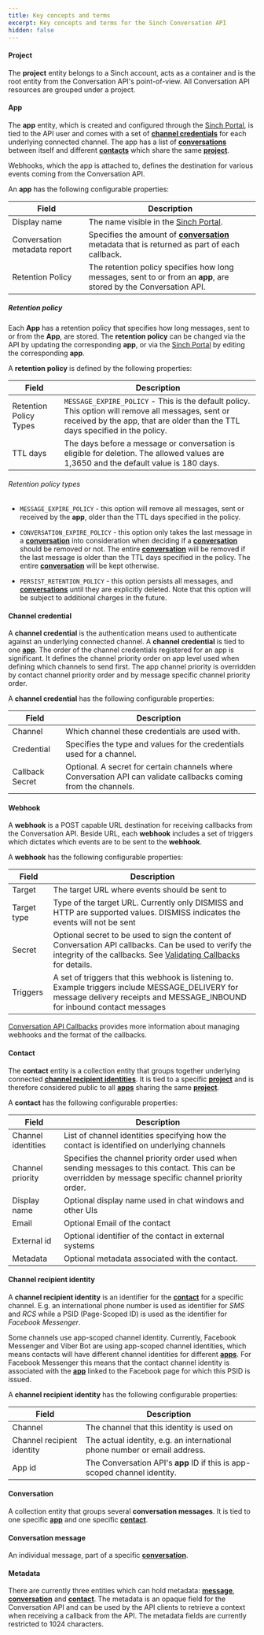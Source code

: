 ```yaml
---
title: Key concepts and terms
excerpt: Key concepts and terms for the Sinch Conversation API
hidden: false
---
```


#### Project

The **project** entity belongs to a Sinch account, acts as a container and is the root entity from the Conversation API's point-of-view. All Conversation API resources are grouped under a project.

#### App

The **app** entity, which is created and configured through the [Sinch Portal](https://dashboard.sinch.com/convapi/apps), is tied to the API user and comes with a set of [**channel credentials**](#channel-credential) for each underlying connected channel. The app has a list of [**conversations**](#conversation) between itself and different [**contacts**](#contact) which share the same [**project**](#project).

Webhooks, which the app is attached to, defines the destination for various events coming from the Conversation API. 

An **app** has the following configurable properties:

| Field                             | Description                                                                                                                        |
| --------------------------------- | ---------------------------------------------------------------------------------------------------------------------------------- |
| Display name                      | The name visible in the [Sinch Portal](https://dashboard.sinch.com/convapi/apps).                                                       |
| Conversation metadata report | Specifies the amount of [**conversation**](#conversation) metadata that is returned as part of each callback. |
| Retention Policy                  | The retention policy specifies how long messages, sent to or from an **app**, are stored by the Conversation API.         |

##### Retention policy

Each **App** has a retention policy that specifies how long messages, sent to or from the **App**, are stored.
The **retention policy** can be changed via the API by updating the corresponding **app**, or via the [Sinch Portal](https://dashboard.sinch.com/convapi/apps) by editing the corresponding **app**.

A **retention policy** is defined by the following properties:

| Field                             | Description                                                                                                                           |
| --------------------------------- | ------------------------------------------------------------------------------------------------------------------------------------- |
| Retention Policy Types             |  `MESSAGE_EXPIRE_POLICY` - This is the default policy. This option will remove all messages, sent or received by the app, that are older than the TTL days specified in the policy.                                              |
| TTL days                          | The days before a message or conversation is eligible for deletion. The allowed values are 1,3650 and the default value is 180 days.|

###### Retention policy types

* `MESSAGE_EXPIRE_POLICY` - this option will remove all messages, sent or received by the **app**, older than the TTL days specified in the policy.

* `CONVERSATION_EXPIRE_POLICY` - this option only takes the last message in a [**conversation**](#conversation) into consideration when deciding if a [**conversation**](#conversation) should be removed or not. The entire [**conversation**](#conversation) will be removed if the last message is older than the TTL days specified in the policy. The entire [**conversation**](#conversation) will be kept otherwise. 

* `PERSIST_RETENTION_POLICY` -  this option persists all messages, and [**conversations**](#conversation) until they are explicitly deleted. Note that this option will be subject to additional charges in the future.

#### Channel credential

A **channel credential** is the authentication means used to authenticate against an underlying connected channel. A **channel credential** is tied to one [**app**](#app).
The order of the channel credentials registered for an app is significant. It defines the channel priority order on app level used when defining which channels to send first.
The app channel priority is overridden by contact channel priority order and by message specific channel priority order.

A **channel credential** has the following configurable properties:

| Field           | Description                                                                                                           |
| --------------- | --------------------------------------------------------------------------------------------------------------------- |
| Channel         | Which channel these credentials are used with.                                                                        |
| Credential      | Specifies the type and values for the credentials used for a channel.                                                 |
| Callback Secret | Optional. A secret for certain channels where Conversation API can validate callbacks coming from the channels.       |

#### Webhook

A **webhook** is a POST capable URL destination for receiving callbacks from the Conversation API.
Beside URL, each **webhook** includes a set of triggers which dictates which events are to be sent to the **webhook**.

A **webhook** has the following configurable properties:

| Field       | Description                                                                                                                                                                                                                  |
| ----------- | ---------------------------------------------------------------------------------------------------------------------------------------------------------------------------------------------------------------------------- |
| Target      | The target URL where events should be sent to                                                                                                                                                                                |
| Target type | Type of the target URL. Currently only DISMISS and HTTP are supported values. DISMISS indicates the events will not be sent                                                                                                  |
| Secret      | Optional secret to be used to sign the content of Conversation API callbacks. Can be used to verify the integrity of the callbacks. See [Validating Callbacks](-callbacks#validating-callbacks) for details. |
| Triggers    | A set of triggers that this webhook is listening to. Example triggers include MESSAGE_DELIVERY for message delivery receipts and MESSAGE_INBOUND for inbound contact messages                                                |

[Conversation API Callbacks](-callbacks) provides more information about managing webhooks and the format of the callbacks.

#### Contact

The **contact** entity is a collection entity that groups together underlying connected [**channel recipient identities**](#channel-recipient-identity). It is tied to a specific [**project**](#project) and is therefore considered public to all [**apps**](#app) sharing the same [**project**](#project).

A **contact** has the following configurable properties:

| Field              | Description                                                                                                                                         |
| ------------------ | --------------------------------------------------------------------------------------------------------------------------------------------------- |
| Channel identities | List of channel identities specifying how the contact is identified on underlying channels                                                          |
| Channel priority   | Specifies the channel priority order used when sending messages to this contact. This can be overridden by message specific channel priority order. |
| Display name       | Optional display name used in chat windows and other UIs                                                                                            |
| Email              | Optional Email of the contact                                                                                                                       |
| External id        | Optional identifier of the contact in external systems                                                                                              |
| Metadata           | Optional metadata associated with the contact.                                                                                                      |

#### Channel recipient identity

A **channel recipient identity** is an identifier for the [**contact**](#contact) for a specific channel. E.g. an international phone number is used as identifier for _SMS_ and _RCS_ while a PSID (Page-Scoped ID) is used as the identifier for _Facebook Messenger_.

Some channels use app-scoped channel identity. Currently, Facebook Messenger and Viber Bot are using app-scoped channel identities, which means contacts will have different channel identities for different [**apps**](#app).
For Facebook Messenger this means that the contact channel identity is associated with the [**app**](#app) linked to the Facebook page for which this PSID is issued.

A **channel recipient identity** has the following configurable properties:

| Field                      | Description                                                               |
| -------------------------- | ------------------------------------------------------------------------- |
| Channel                    | The channel that this identity is used on                                 |
| Channel recipient identity | The actual identity, e.g. an international phone number or email address. |
| App id                     | The Conversation API's **app** ID if this is app-scoped channel identity. |

#### Conversation

A collection entity that groups several **conversation messages**. It is tied to one specific [**app**](#app) and one specific [**contact**](#contact).

#### Conversation message

An individual message, part of a specific [**conversation**](#conversation).

#### Metadata

There are currently three entities which can hold metadata: [**message**](#conversation-message), [**conversation**](#conversation) and [**contact**](#contact). The metadata is an opaque field for the Conversation API and can be used by the API clients to retrieve a context when receiving a callback from the API. The metadata fields are currently restricted to 1024 characters.
